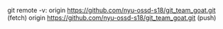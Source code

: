 git remote -v:
origin	https://github.com/nyu-ossd-s18/git_team_goat.git (fetch)
origin	https://github.com/nyu-ossd-s18/git_team_goat.git (push)
